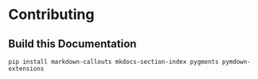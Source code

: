 # Contributing

## Build this Documentation

```
pip install markdown-callouts mkdocs-section-index pygments pymdown-extensions
```
